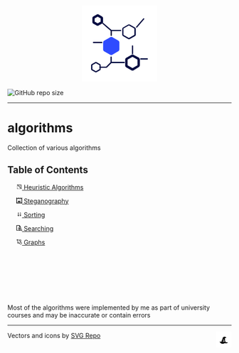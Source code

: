 
<div id="header" align="center">
  <img src="docs/images/logo.svg" width="170"/>
</div>


![GitHub repo size](https://img.shields.io/github/repo-size/jkearnsl/algorithms)

---

# algorithms

Collection of various algorithms

## Table of Contents

&nbsp;&nbsp;&nbsp;&nbsp; [<img src="docs/images/ico/heuristic.svg" width="13"/> Heuristic Algorithms](items/heuristic/README.md)

&nbsp;&nbsp;&nbsp;&nbsp; [<img src="docs/images/ico/steganography.svg" width="13"/> Steganography](items/steganography/README.md)

&nbsp;&nbsp;&nbsp;&nbsp; [<img src="docs/images/ico/sorting.svg" width="13"/> Sorting](items/sorting/README.md)

&nbsp;&nbsp;&nbsp;&nbsp; [<img src="docs/images/ico/searching.svg" width="13"/> Searching](items/searching/README.md)

&nbsp;&nbsp;&nbsp;&nbsp; [<img src="docs/images/ico/graphs.svg" width="13"/> Graphs](items/graphs/README.md)


&nbsp;    
&nbsp;    
&nbsp;    
&nbsp;    
&nbsp;    
&nbsp;

Most of the algorithms were implemented by me as part of university courses and may be inaccurate or contain errors

---

Vectors and icons by <a href="https://www.svgrepo.com" target="_blank">SVG Repo</a><img src="docs/images/ico/angry-hat.svg" width="7%" align="right"/> 